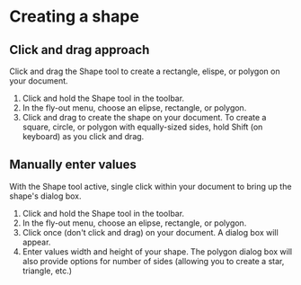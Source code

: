 # Creating a shape

## Click and drag approach

Click and drag the Shape tool to create a rectangle, elispe, or polygon on your document.

1. Click and hold the Shape tool in the toolbar. 
2. In the fly-out menu, choose an elipse, rectangle, or polygon.
3. Click and drag to create the shape on your document. To create a square, circle, or polygon with equally-sized sides, hold Shift \(on keyboard\) as you click and drag. 

## Manually enter values

With the Shape tool active, single click within your document to bring up the shape's dialog box.

1. Click and hold the Shape tool in the toolbar. 
2. In the fly-out menu, choose an elipse, rectangle, or polygon.
3. Click once (don't click and drag) on your document. A dialog box will appear.
4. Enter values width and height of your shape. The polygon dialog box will also provide options for number of sides (allowing you to create a star, triangle, etc.)


